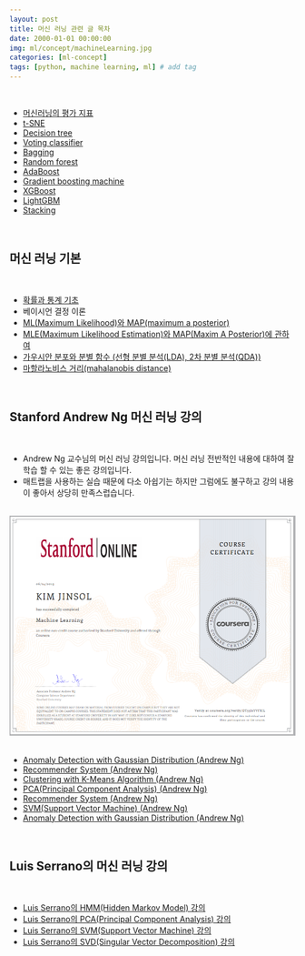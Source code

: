 ```yaml
---
layout: post
title: 머신 러닝 관련 글 목차
date: 2000-01-01 00:00:00
img: ml/concept/machineLearning.jpg
categories: [ml-concept] 
tags: [python, machine learning, ml] # add tag
---
```


<br>

- [머신러닝의 평가 지표](https://gaussian37.github.io/ml-concept-ml-evaluation/)    
- [t-SNE](https://gaussian37.github.io/ml-concept-t-SNE/)
- [Decision tree]()
- [Voting classifier]()
- [Bagging]()
- [Random forest]()
- [AdaBoost]()
- [Gradient boosting machine]()
- [XGBoost]()
- [LightGBM]()
- [Stacking]()

<br>

## **머신 러닝 기본**

<br>

- [확률과 통계 기초](https://gaussian37.github.io/ml-concept-basic_probability_statistics/)
- 베이시언 결정 이론
- [ML(Maximum Likelihood)와 MAP(maximum a posterior)](https://gaussian37.github.io/ml-concept-mle-and-map/)
- [MLE(Maximum Likelihood Estimation)와 MAP(Maxim A Posterior)에 관하여](https://gaussian37.github.io/ml-concept-mlemap)
- [가우시안 분포와 분별 함수 (선형 분별 분석(LDA), 2차 분별 분석(QDA))](https://gaussian37.github.io/ml-concept-gaussian_discriminant/)
- [마할라노비스 거리(mahalanobis distance)](https://gaussian37.github.io/ml-concept-mahalanobis_distance/)



<br>

## **Stanford Andrew Ng 머신 러닝 강의**

<br>

- Andrew Ng 교수님의 머신 러닝 강의입니다. 머신 러닝 전반적인 내용에 대하여 잘 학습 할 수 있는 좋은 강의입니다.
- 매트랩을 사용하는 실습 때문에 다소 아쉽기는 하지만 그럼에도 불구하고 강의 내용이 좋아서 상당히 만족스럽습니다.

<br>
<center><img src="../assets/img/certification/stanford_ml.png" alt="Drawing" style="width: 800px;"/></center>
<br>

- [Anomaly Detection with Gaussian Distribution (Andrew Ng)](https://gaussian37.github.io/ml-concept-andrewng-anomalydetection/)
- [Recommender System (Andrew Ng)](https://gaussian37.github.io/ml-concept-andrewng-recommender/)
- [Clustering with K-Means Algorithm (Andrew Ng)](https://gaussian37.github.io/ml-concept-andrewng-kmeans/)
- [PCA(Principal Component Analysis) (Andrew Ng)](https://gaussian37.github.io/ml-concept-andrewng-pca/)
- [Recommender System (Andrew Ng)](https://gaussian37.github.io/ml-concept-andrewng-recommender/)
- [SVM(Support Vector Machine) (Andrew Ng)](https://gaussian37.github.io/ml-concept-andrewng-svm/)
- [Anomaly Detection with Gaussian Distribution (Andrew Ng)](https://gaussian37.github.io/ml-concept-andrewng-anomalydetection/)

<br>

## **Luis Serrano의 머신 러닝 강의**

<br>

- [Luis Serrano의 HMM(Hidden Markov Model) 강의](https://gaussian37.github.io/ml-concept-serrano_hmm/)
- [Luis Serrano의 PCA(Principal Component Analysis) 강의](https://gaussian37.github.io/ml-concept-serrano_pca/)
- [Luis Serrano의 SVM(Support Vector Machine) 강의]()
- [Luis Serrano의 SVD(Singular Vector Decomposition) 강의]()